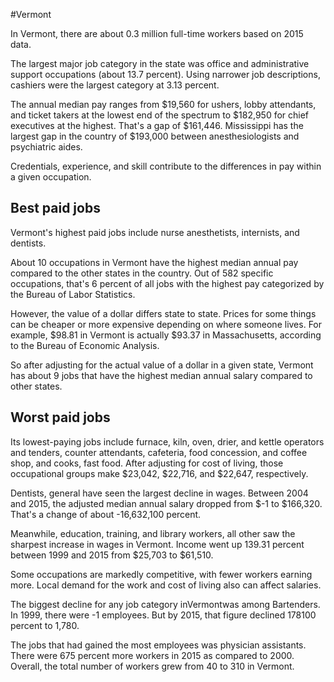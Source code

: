 

#Vermont

In Vermont, there are about 0.3 million full-time workers based on 2015 data.

The largest major job category in the state was office and administrative support occupations (about 13.7 percent). Using narrower job descriptions, cashiers were the largest category at 3.13 percent.
               
The annual median pay ranges from $19,560 for ushers, lobby attendants, and ticket takers at the lowest end of the spectrum to  $182,950 for chief executives at the highest. That's a gap of $161,446. Mississippi has the largest gap in the country of $193,000 between anesthesiologists and psychiatric aides.
          
Credentials, experience, and skill contribute to the differences in pay within a given occupation.

## Best paid jobs
Vermont's highest paid jobs include <span class='occ_title_em'>nurse anesthetists, internists</span>, and <span class='occ_title_em'>dentists</span>.
               
About 10 occupations in Vermont have the highest median annual pay compared to the other states in the country. Out of 582 specific occupations, that's 6 percent of all jobs with the highest pay categorized by the Bureau of Labor Statistics.
               
However, the value of a dollar differs state to state. Prices for some things can be cheaper or more expensive depending on where someone lives. For example, $98.81 in Vermont is actually $93.37 in Massachusetts, according to the Bureau of Economic Analysis.
               
So after adjusting for the actual value of a dollar in a given state, Vermont has about 9 jobs that have the highest median annual salary compared to other states.
               
## Worst paid jobs

Its lowest-paying jobs include <span class='occ_title_em'>furnace, kiln, oven, drier, and kettle operators and tenders</span>, <span class='occ_title_em'>counter attendants, cafeteria, food concession, and coffee shop</span>, and <span class='occ_title_em'>cooks, fast food</span>. After adjusting for cost of living, those occupational groups make $23,042,  $22,716, and  $22,647, respectively.
               
<span class='occ_title_em'>Dentists, general</span> have seen the largest decline in wages. Between 2004 and 2015, the adjusted median annual salary dropped from $-1 to $166,320. That's a change of about -16,632,100 percent.
               
Meanwhile, <span class='occ_title_em'>education, training, and library workers, all other</span> saw the sharpest increase in wages in Vermont. Income went up 139.31 percent between 1999 and 2015 from $25,703 to $61,510.

Some occupations are markedly competitive, with fewer workers earning more. Local demand for the work and cost of living also can affect salaries.

            
The biggest decline for any job category inVermontwas among <span class='occ_title_em'>Bartenders</span>. In 1999, there were -1 employees. But by 2015, that figure declined 178100 percent to 1,780. 
               
The jobs that had gained the most employees was physician assistants. There were 675 percent more workers in 2015 as compared to 2000. Overall, the total number of workers grew from 40 to 310 in Vermont.
